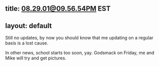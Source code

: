 title: 08.29.01@09.56.54PM EST
---
layout: default
---

Still no updates, by now you should know that me updating on a regular basis
is a lost cause.

In other news, school starts too soon, yay. Godsmack on Friday, me and Mike
will try and get pictures.
